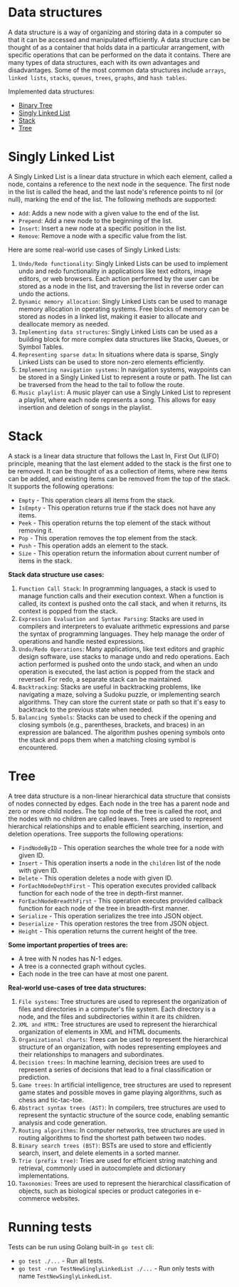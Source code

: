 # Data structures

A data structure is a way of organizing and storing data in a computer so that it can be accessed and manipulated
efficiently. A data structure can be thought of as a container that holds data in a particular arrangement, with
specific operations that can be performed on the data it contains. There are many types of data structures, each with
its own advantages and disadvantages. Some of the most common data structures
include `arrays`, `linked lists`, `stacks`, `queues`, `trees`, `graphs`, and `hash tables`.

Implemented data structures:

- [Binary Tree](binary_tree.go)
- [Singly Linked List](singly_linked_list.go)
- [Stack](stack.go)
- [Tree](tree.go)

# Singly Linked List

A Singly Linked List is a linear data structure in which each element, called a node, contains a reference to the next
node in the sequence. The first node in the list is called the head, and the last node's reference points to nil (or
null), marking the end of the list. The following methods are supported:

- `Add`: Adds a new node with a given value to the end of the list.
- `Prepend`: Add a new node to the beginning of the list.
- `Insert`: Insert a new node at a specific position in the list.
- `Remove`: Remove a node with a specific value from the list.

Here are some real-world use cases of Singly Linked Lists:

1. `Undo/Redo functionality`: Singly Linked Lists can be used to implement undo and redo functionality in applications
   like text editors, image editors, or web browsers. Each action performed by the user can be stored as a node in the
   list, and traversing the list in reverse order can undo the actions.
2. `Dynamic memory allocation`: Singly Linked Lists can be used to manage memory allocation in operating systems. Free
   blocks of memory can be stored as nodes in a linked list, making it easier to allocate and deallocate memory as
   needed.
3. `Implementing data structures`: Singly Linked Lists can be used as a building block for more complex data structures
   like Stacks, Queues, or Symbol Tables.
4. `Representing sparse data`: In situations where data is sparse, Singly Linked Lists can be used to store non-zero
   elements efficiently.
5. `Implementing navigation systems`: In navigation systems, waypoints can be stored in a Singly Linked List to
   represent a route or path. The list can be traversed from the head to the tail to follow the route.
6. `Music playlist`: A music player can use a Singly Linked List to represent a playlist, where each node represents a
   song. This allows for easy insertion and deletion of songs in the playlist.

# Stack

A stack is a linear data structure that follows the Last In, First Out (LIFO) principle, meaning that the last element
added to the stack is the first one to be removed. It can be thought of as a collection of items, where new items can be
added, and existing items can be removed from the top of the stack. It supports the following operations:

- `Empty` - This operation clears all items from the stack.
- `IsEmpty` - This operation returns true if the stack does not have any items.
- `Peek` - This operation returns the top element of the stack without removing it.
- `Pop` - This operation removes the top element from the stack.
- `Push` - This operation adds an element to the stack.
- `Size` - This operation return the information about current number of items in the stack.

**Stack data structure use cases:**

1. `Function Call Stack`: In programming languages, a stack is used to manage function calls and their execution
   context. When a function is called, its context is pushed onto the call stack, and when it returns, its context is
   popped from the stack.
2. `Expression Evaluation and Syntax Parsing`: Stacks are used in compilers and interpreters to evaluate arithmetic
   expressions and parse the syntax of programming languages. They help manage the order of operations and handle nested
   expressions.
3. `Undo/Redo Operations`: Many applications, like text editors and graphic design software, use stacks to manage undo
   and redo operations. Each action performed is pushed onto the undo stack, and when an undo operation is executed, the
   last action is popped from the stack and reversed. For redo, a separate stack can be maintained.
4. `Backtracking`: Stacks are useful in backtracking problems, like navigating a maze, solving a Sudoku puzzle, or
   implementing search algorithms. They can store the current state or path so that it's easy to backtrack to the
   previous state when needed.
5. `Balancing Symbols`: Stacks can be used to check if the opening and closing symbols (e.g., parentheses, brackets, and
   braces) in an expression are balanced. The algorithm pushes opening symbols onto the stack and pops them when a
   matching closing symbol is encountered.

# Tree

A tree data structure is a non-linear hierarchical data structure that consists of nodes connected by edges. Each node
in the tree has a parent node and zero or more child nodes. The top node of the tree is called the root, and the nodes
with no children are called leaves. Trees are used to represent hierarchical relationships and to enable efficient
searching, insertion, and deletion operations. Tree supports the following operations:

- `FindNodeByID` - This operation searches the whole tree for a node with given ID.
- `Insert` - This operation inserts a node in the `children` list of the node with given ID.
- `Delete` - This operation deletes a node with given ID.
- `ForEachNodeDepthFirst` - This operation executes provided callback function for each node of the tree in depth-first
  manner.
- `ForEachNodeBreadthFirst` - This operation executes provided callback function for each node of the tree in
  breadth-first manner.
- `Serialize` - This operation serializes the tree into JSON object.
- `Deserialize` - This operation restores the tree from JSON object.
- `Height` - This operation returns the current height of the tree.

**Some important properties of trees are:**

- A tree with N nodes has N-1 edges.
- A tree is a connected graph without cycles.
- Each node in the tree can have at most one parent.

**Real-world use-cases of tree data structures:**

1. `File systems`: Tree structures are used to represent the organization of files and directories in a computer's file
   system. Each directory is a node, and the files and subdirectories within it are its children.
2. `XML and HTML`: Tree structures are used to represent the hierarchical organization of elements in XML and HTML
   documents.
3. `Organizational charts`: Trees can be used to represent the hierarchical structure of an organization, with nodes
   representing employees and their relationships to managers and subordinates.
4. `Decision trees`: In machine learning, decision trees are used to represent a series of decisions that lead to a
   final
   classification or prediction.
5. `Game trees`: In artificial intelligence, tree structures are used to represent game states and possible moves in
   game
   playing algorithms, such as chess and tic-tac-toe.
6. `Abstract syntax trees (AST)`: In compilers, tree structures are used to represent the syntactic structure of the
   source code, enabling semantic analysis and code generation.
7. `Routing algorithms`: In computer networks, tree structures are used in routing algorithms to find the shortest path
   between two nodes.
8. `Binary search trees (BST)`: BSTs are used to store and efficiently search, insert, and delete elements in a sorted
   manner.
9. `Trie (prefix tree)`: Tries are used for efficient string matching and retrieval, commonly used in autocomplete and
   dictionary implementations.
10. `Taxonomies`: Trees are used to represent the hierarchical classification of objects, such as biological species or
    product categories in e-commerce websites.

# Running tests

Tests can be run using Golang built-in `go test` cli:

- `go test ./...` - Run all tests.
- `go test -run TestNewSinglyLinkedList ./...` - Run only tests with name `TestNewSinglyLinkedList`.
